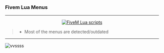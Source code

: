 ### Fivem Lua Menus

***
  <p align="center">
    <a href="https://discord.com/users/703202982593822731">
        <img title="uwu" alt="FiveM Lua scripts" src="https://forum.cfx.re/uploads/default/original/4X/d/1/f/d1fb16e64ff5e4cadbc41f8c2b15cefea52ccc16.png"/>
    </a>
</p>


> -  Most of the menus are detected/outdated

***


![vvssss](https://wallpapercave.com/wp/wp8012777.jpg)

